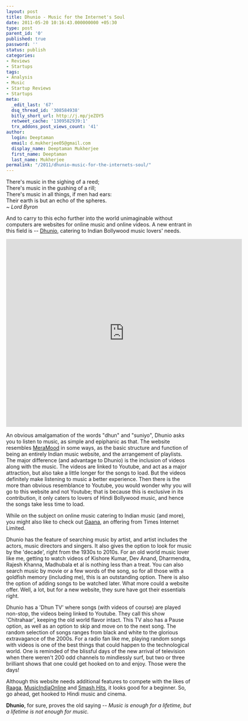 ```yaml
---
layout: post
title: Dhunio - Music for the Internet's Soul
date: 2011-05-20 10:16:43.000000000 +05:30
type: post
parent_id: '0'
published: true
password: ''
status: publish
categories:
- Reviews
- Startups
tags:
- Analysis
- Music
- Startup Reviews
- Startups
meta:
  _edit_last: '67'
  dsq_thread_id: '308584938'
  bitly_short_url: http://j.mp/jeZOY5
  retweet_cache: '1309582939:1'
  trx_addons_post_views_count: '41'
author:
  login: Deeptaman
  email: d.mukherjee05@gmail.com
  display_name: Deeptaman Mukherjee
  first_name: Deeptaman
  last_name: Mukherjee
permalink: "/2011/dhunio-music-for-the-internets-soul/"
---
```

<p>There's music in the sighing of a reed;<br />
There's music in the gushing of a rill;<br />
There's music in all things, if men had ears:<br />
Their earth is but an echo of the spheres.<br />
<em>~ Lord Byron</em></p>
<p>And to carry to this echo further into the world unimaginable without computers are websites for online music and online videos. A new entrant in this field is -- <a href="http://www.dhunio.com/">Dhunio</a>, catering to Indian Bollywood music lovers' needs.</p>
<p><!--more--></p>
<p><iframe width="640" height="510" src="http://www.youtube.com/embed/cwI-PsOzcBI" frameborder="0" allowfullscreen></iframe></p>
<p>An obvious amalgamation of the words "dhun" and "suniyo", Dhunio asks you to listen to music, as simple and epiphanic as that. The website resembles <a href="http://www.free-iphone-apps.com/Entertainment/MeraMood.com+-+Add+Music+to+your+Mood,+iPhone+Desi+Bollywood+Indian+Online+Radio+Music+Songs+Live+MP3+,+Desi+Radio,+Bollywood+Radio/3864.htm">MeraMood</a> in some ways, as the basic structure and function of being an entirely Indian music website, and the arrangement of playlists.  The major difference (and advantage to Dhunio) is the inclusion of videos along with the music. The videos are linked to Youtube, and act as a major attraction, but also take a little longer for the songs to load. But the videos definitely make listening to music a better experience. Then there is the more than obvious resemblance to Youtube, you would wonder why you will go to this website and not Youtube; that is because this is exclusive in its contribution, it only caters to lovers of Hindi Bollywood music, and hence the songs take less time to load.</p>
<p>While on the subject on online music catering to Indian music (and more), you might also like to check out <a href="http://gaana.com/">Gaana</a>, an offering from Times Internet Limited.</p>
<p>Dhunio has the feature of searching music by artist, and artist includes the actors, music directors and singers. It also gives the option to look for music by the 'decade', right from the 1930s to 2010s. For an old world music lover like me, getting to watch videos of Kishore Kumar, Dev Anand, Dharmendra, Rajesh Khanna, Madhubala et al is nothing less than a treat. You can also search music by movie or a few words of the song, so for all those with a goldfish memory (including me), this is an outstanding option. There is also the option of adding songs to be watched later. What more could a website offer. Well, a lot, but for a new website, they sure have got their essentials right. </p>
<p>Dhunio has a 'Dhun TV' where songs (with videos of course) are played non-stop, the videos being linked to Youtube. They call this show 'Chitrahaar', keeping the old world flavor intact. This TV also has a Pause option, as well as an option to skip and move on to the next song. The random selection of songs ranges from black and white to the glorious extravagance of the 2000s. For a radio fan like me, playing random songs with videos is one of the best things that could happen to the technological world. One is reminded of the blissful days of the new arrival of television when there weren't 200 odd channels to mindlessly surf, but two or three brilliant shows that one could get hooked on to and enjoy. Those were the days! </p>
<p>Although this website needs additional features to compete with the likes of <a href="http://www.raaga.com/">Raaga</a>, <a href="http://www.musicindiaonline.com/">MusicIndiaOnline</a> and <a href="http://ww.smashits.com/music.html">Smash Hits</a>, it looks good for a beginner. So, go ahead, get hooked to Hindi music and cinema.</p>
<p><strong>Dhunio</strong>, for sure, proves the old saying -- <em>Music is enough for a lifetime, but a lifetime is not enough for music.</em></p>
